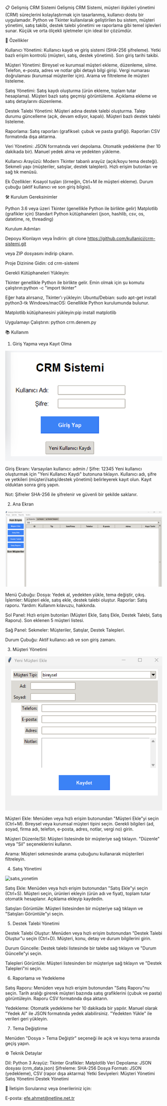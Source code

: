 📋 Gelişmiş CRM Sistemi
Gelişmiş CRM Sistemi, müşteri ilişkileri yönetimi (CRM) süreçlerini kolaylaştırmak için tasarlanmış, kullanıcı dostu bir uygulamadır. Python ve Tkinter kullanılarak geliştirilen bu sistem, müşteri yönetimi, satış takibi, destek talebi yönetimi ve raporlama gibi temel işlevleri sunar. Küçük ve orta ölçekli işletmeler için ideal bir çözümdür.

🚀 Özellikler

Kullanıcı Yönetimi:
Kullanıcı kaydı ve giriş sistemi (SHA-256 şifreleme).
Yetki bazlı erişim kontrolü (müşteri, satış, destek yönetimi).
Son giriş tarihi takibi.


Müşteri Yönetimi:
Bireysel ve kurumsal müşteri ekleme, düzenleme, silme.
Telefon, e-posta, adres ve notlar gibi detaylı bilgi girişi.
Vergi numarası doğrulaması (kurumsal müşteriler için).
Arama ve filtreleme ile müşteri listeleme.


Satış Yönetimi:
Satış kaydı oluşturma (ürün ekleme, toplam tutar hesaplama).
Müşteri bazlı satış geçmişi görüntüleme.
Açıklama ekleme ve satış detaylarını düzenleme.


Destek Talebi Yönetimi:
Müşteri adına destek talebi oluşturma.
Talep durumu güncelleme (açık, devam ediyor, kapalı).
Müşteri bazlı destek talebi listeleme.


Raporlama:
Satış raporları (grafiksel: çubuk ve pasta grafiği).
Raporları CSV formatında dışa aktarma.


Veri Yönetimi:
JSON formatında veri depolama.
Otomatik yedekleme (her 10 dakikada bir).
Manuel yedek alma ve yedekten yükleme.


Kullanıcı Arayüzü:
Modern Tkinter tabanlı arayüz (açık/koyu tema desteği).
Sekmeli yapı (müşteriler, satışlar, destek talepleri).
Hızlı erişim butonları ve sağ tık menüsü.


Ek Özellikler:
Kısayol tuşları (örneğin, Ctrl+M ile müşteri ekleme).
Durum çubuğu (aktif kullanıcı ve son giriş bilgisi).




🛠 Kurulum
Gereksinimler

Python 3.6 veya üzeri
Tkinter (genellikle Python ile birlikte gelir)
Matplotlib (grafikler için)
Standart Python kütüphaneleri (json, hashlib, csv, os, datetime, re, threading)

Kurulum Adımları

Depoyu Klonlayın veya İndirin:
git clone https://github.com/kullanici/crm-sistemi.git

veya ZIP dosyasını indirip çıkarın.

Proje Dizinine Gidin:
cd crm-sistemi


Gerekli Kütüphaneleri Yükleyin:

Tkinter genellikle Python ile birlikte gelir. Emin olmak için şu komutu çalıştırın:python -c "import tkinter"

Eğer hata alırsanız, Tkinter'ı yükleyin:
Ubuntu/Debian: sudo apt-get install python3-tk
Windows/macOS: Genellikle Python kurulumunda bulunur.


Matplotlib kütüphanesini yükleyin:pip install matplotlib




Uygulamayı Çalıştırın:
python crm.denem.py




📚 Kullanım
1. Giriş Yapma veya Kayıt Olma

<img src="https://github.com/Ahmet1408/crm_app/blob/main/crm/ss/login.png" alt="login">

Giriş Ekranı:
Varsayılan kullanıcı: admin / Şifre: 12345
Yeni kullanıcı oluşturmak için "Yeni Kullanıcı Kaydı" butonuna tıklayın.
Kullanıcı adı, şifre ve yetkileri (müşteri/satış/destek yönetimi) belirleyerek kayıt olun.
Kayıt olduktan sonra giriş yapın.


Not: Şifreler SHA-256 ile şifrelenir ve güvenli bir şekilde saklanır.

2. Ana Ekran


<img src="https://github.com/Ahmet1408/crm_app/blob/main/crm/ss/main.png" alt="main">

Menü Çubuğu:
Dosya: Yedek al, yedekten yükle, tema değiştir, çıkış.
İşlemler: Müşteri ekle, satış ekle, destek talebi oluştur.
Raporlar: Satış raporu.
Yardım: Kullanım kılavuzu, hakkında.


Sol Panel:
Hızlı erişim butonları (Müşteri Ekle, Satış Ekle, Destek Talebi, Satış Raporu).
Son eklenen 5 müşteri listesi.


Sağ Panel:
Sekmeler: Müşteriler, Satışlar, Destek Talepleri.


Durum Çubuğu:
Aktif kullanıcı adı ve son giriş zamanı.



3. Müşteri Yönetimi

<img src="https://github.com/Ahmet1408/crm_app/blob/main/crm/ss/musteri_ekle.png" alt="musteri_ekle">

Müşteri Ekle:
Menüden veya hızlı erişim butonundan "Müşteri Ekle"yi seçin (Ctrl+M).
Bireysel veya kurumsal müşteri tipini seçin.
Gerekli bilgileri (ad, soyad, firma adı, telefon, e-posta, adres, notlar, vergi no) girin.


Müşteri Düzenle/Sil:
Müşteri listesinde bir müşteriye sağ tıklayın.
"Düzenle" veya "Sil" seçeneklerini kullanın.


Arama:
Müşteri sekmesinde arama çubuğunu kullanarak müşterileri filtreleyin.



4. Satış Yönetimi

<img src="https://github.com/Ahmet1408/crm_app/blob/main/crm/ss/sat%C4%B1s_ekle.png" alt="satıs_yonetim">


Satış Ekle:
Menüden veya hızlı erişim butonundan "Satış Ekle"yi seçin (Ctrl+S).
Müşteri seçin, ürünleri ekleyin (ürün adı ve fiyat), toplam tutar otomatik hesaplanır.
Açıklama ekleyip kaydedin.


Satışları Görüntüle:
Müşteri listesinden bir müşteriye sağ tıklayın ve "Satışları Görüntüle"yi seçin.



5. Destek Talebi Yönetimi

Destek Talebi Oluştur:
Menüden veya hızlı erişim butonundan "Destek Talebi Oluştur"u seçin (Ctrl+D).
Müşteri, konu, detay ve durum bilgilerini girin.


Durum Güncelle:
Destek talebi listesinde bir talebe sağ tıklayın ve "Durum Güncelle"yi seçin.


Talepleri Görüntüle:
Müşteri listesinden bir müşteriye sağ tıklayın ve "Destek Talepleri"ni seçin.



6. Raporlama ve Yedekleme

Satış Raporu:
Menüden veya hızlı erişim butonundan "Satış Raporu"nu seçin.
Tarih aralığı girerek müşteri bazında satış grafiklerini (çubuk ve pasta) görüntüleyin.
Raporu CSV formatında dışa aktarın.


Yedekleme:
Otomatik yedekleme her 10 dakikada bir yapılır.
Manuel olarak "Yedek Al" ile JSON formatında yedek alabilirsiniz.
"Yedekten Yükle" ile verileri geri yükleyin.



7. Tema Değiştirme

Menüden "Dosya > Tema Değiştir" seçeneği ile açık ve koyu tema arasında geçiş yapın.


⚙️ Teknik Detaylar

Dil: Python 3
Arayüz: Tkinter
Grafikler: Matplotlib
Veri Depolama: JSON dosyası (crm_data.json)
Şifreleme: SHA-256
Dosya Formatı: JSON (yedekleme), CSV (rapor dışa aktarma)
Yetki Seviyeleri:
Müşteri Yönetimi
Satış Yönetimi
Destek Yönetimi





📧 İletişim
Sorularınız veya önerileriniz için:

E-posta: efe.ahmet@netline.net.tr
